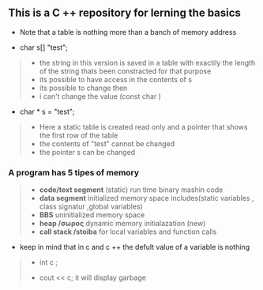 ## This is a C ++ repository for lerning the basics 
 * Note that a table is nothing more than a banch of memory address 

 * char s[] "test";

 > - the string in this version is saved in a table with exactily the length of the string thats been constracted for that purpose
 > - its possible to have access in the contents of s 
 > - its possible to change then
 > - i can't change the value (const char ) 

 * char * s = "test";
 > - Here a static table is created read only and a pointer that shows the first row of the table 
 > - the contents of "test" cannot be changed 
 > - the pointer s can be changed 

 ### A program has 5 tipes of memory
> * **code/text segment** (static) run time binary mashin code  
> * **data segment** initialized memory space includes(static variables , class signatur ,global variables)
> * **BBS** uninitialized memory space
> * **heap /σωρος** dynamic memory initialazation (new)
> * **call stack /stoiba** for local variables and function calls 

* keep in mind that in c and c ++ the defult value of a variable is nothing 
> * int c ;
> - cout << c; 
>it will display garbage